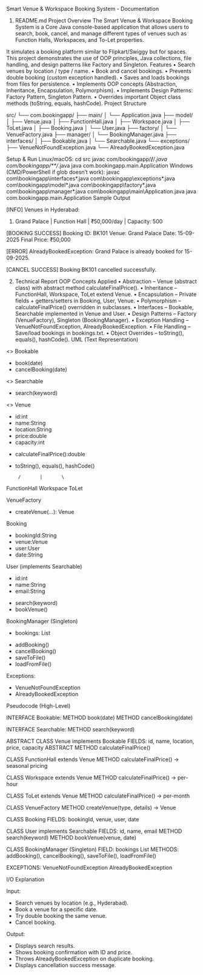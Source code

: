 Smart Venue & Workspace Booking System - Documentation
1. README.md
Project Overview
The Smart Venue & Workspace Booking System is a Core Java console-based application that allows users to search, book, cancel, and manage different types of venues such as Function Halls, Workspaces, and To-Let properties.

It simulates a booking platform similar to Flipkart/Swiggy but for spaces. This project demonstrates the use of OOP principles, Java collections, file handling, and design patterns like Factory and Singleton.
Features
•	Search venues by location / type / name.
•	 Book and cancel bookings.
•	 Prevents double booking (custom exception handled).
•	 Saves and loads bookings from files for persistence.
•	 Implements OOP concepts (Abstraction, Inheritance, Encapsulation, Polymorphism).
•	 Implements Design Patterns: Factory Pattern, Singleton Pattern.
•	 Overrides important Object class methods (toString, equals, hashCode).
Project Structure

src/
 └── com.bookingapp/
      ├── main/
      │    └── Application.java
      ├── model/
      │    ├── Venue.java
      │    ├── FunctionHall.java
      │    ├── Workspace.java
      │    ├── ToLet.java
      │    ├── Booking.java
      │    └── User.java
      ├── factory/
      │    └── VenueFactory.java
      ├── manager/
      │    └── BookingManager.java
      ├── interfaces/
      │    ├── Bookable.java
      │    └── Searchable.java
      └── exceptions/
           ├── VenueNotFoundException.java
           └── AlreadyBookedException.java

Setup & Run
Linux/macOS:
cd src
javac com/bookingapp/**/**/*.java com/bookingapp/**/*.java
java com.bookingapp.main.Application
Windows (CMD/PowerShell if glob doesn’t work):
javac com\bookingapp\interfaces\*.java com\bookingapp\exceptions\*.java com\bookingapp\model\*.java com\bookingapp\factory\*.java com\bookingapp\manager\*.java com\bookingapp\main\Application.java
java com.bookingapp.main.Application
Sample Output

[INFO] Venues in Hyderabad:
   1. Grand Palace | Function Hall | ₹50,000/day | Capacity: 500

[BOOKING SUCCESS]
   Booking ID: BK101
   Venue: Grand Palace
   Date: 15-09-2025
   Final Price: ₹50,000

[ERROR] AlreadyBookedException: Grand Palace is already booked for 15-09-2025.

[CANCEL SUCCESS] Booking BK101 cancelled successfully.

2. Technical Report
OOP Concepts Applied
•	Abstraction – Venue (abstract class) with abstract method calculateFinalPrice().
•	 Inheritance – FunctionHall, Workspace, ToLet extend Venue.
•	 Encapsulation – Private fields + getters/setters in Booking, User, Venue.
•	 Polymorphism – calculateFinalPrice() overridden in subclasses.
•	 Interfaces – Bookable, Searchable implemented in Venue and User.
•	 Design Patterns – Factory (VenueFactory), Singleton (BookingManager).
•	 Exception Handling – VenueNotFoundException, AlreadyBookedException.
•	 File Handling – Save/load bookings in bookings.txt.
•	 Object Overrides – toString(), equals(), hashCode().
UML (Text Representation)

<<interface>> Bookable
 + book(date)
 + cancelBooking(date)

<<interface>> Searchable
 + search(keyword)

<<abstract>> Venue
 - id:int
 - name:String
 - location:String
 - price:double
 - capacity:int
 + calculateFinalPrice():double
 + toString(), equals(), hashCode()

        /       |       \
FunctionHall  Workspace  ToLet

VenueFactory
 + createVenue(...): Venue

Booking
 - bookingId:String
 - venue:Venue
 - user:User
 - date:String

User (implements Searchable)
 - id:int
 - name:String
 - email:String
 + search(keyword)
 + bookVenue()

BookingManager (Singleton)
 - bookings: List<Booking>
 + addBooking()
 + cancelBooking()
 + saveToFile()
 + loadFromFile()

Exceptions:
 - VenueNotFoundException
 - AlreadyBookedException

Pseudocode (High-Level)

INTERFACE Bookable:
   METHOD book(date)
   METHOD cancelBooking(date)

INTERFACE Searchable:
   METHOD search(keyword)

ABSTRACT CLASS Venue implements Bookable
   FIELDS: id, name, location, price, capacity
   ABSTRACT METHOD calculateFinalPrice()

CLASS FunctionHall extends Venue
   METHOD calculateFinalPrice() -> seasonal pricing

CLASS Workspace extends Venue
   METHOD calculateFinalPrice() -> per-hour

CLASS ToLet extends Venue
   METHOD calculateFinalPrice() -> per-month

CLASS VenueFactory
   METHOD createVenue(type, details) -> Venue

CLASS Booking
   FIELDS: bookingId, venue, user, date

CLASS User implements Searchable
   FIELDS: id, name, email
   METHOD search(keyword)
   METHOD bookVenue(venue, date)

CLASS BookingManager (Singleton)
   FIELD: bookings List<Booking>
   METHODS: addBooking(), cancelBooking(), saveToFile(), loadFromFile()

EXCEPTIONS:
   VenueNotFoundException
   AlreadyBookedException

I/O Explanation

Input:
- Search venues by location (e.g., Hyderabad).
- Book a venue for a specific date.
- Try double booking the same venue.
- Cancel booking.

Output:
- Displays search results.
- Shows booking confirmation with ID and price.
- Throws AlreadyBookedException on duplicate booking.
- Displays cancellation success message.
